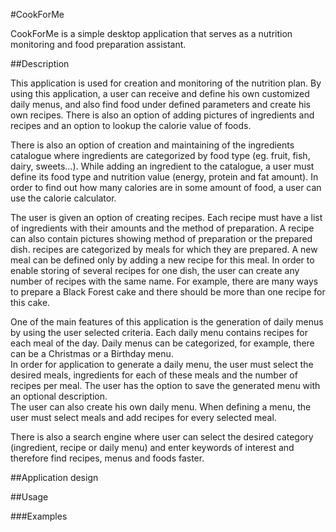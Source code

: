 #CookForMe


CookForMe is a simple desktop application that serves as a nutrition monitoring and food preparation assistant.


##Description  


This application is used for creation and monitoring of the nutrition plan. By using this application, a user can receive and define his own customized daily menus, and also find food under defined parameters and create his own recipes. There is also an option of adding pictures of ingredients and recipes and an option to lookup the calorie value of foods. 

There is also an option of creation and maintaining of the ingredients catalogue where ingredients are categorized by food type (eg. fruit, fish, dairy, sweets...). While adding an ingredient to the catalogue, a user must define its food type and nutrition value (energy, protein and fat amount). In order to find out how many calories are in some amount of food, a user can use the calorie calculator.  

The user is given an option of creating recipes. Each recipe must have a list of ingredients with their amounts and the method of preparation. A recipe can also contain pictures showing method of preparation or the prepared dish. recipes are categorized by meals for which they are prepared. A new meal can be defined only by adding a new recipe for this meal. In order to enable storing of several recipes for one dish, the user can create any number of recipes with the same name. For example, there are many ways to prepare a Black Forest cake and there should be more than one recipe for this cake. 

One of the main features of this application is the generation of daily menus by using the user selected criteria. Each daily menu contains recipes for each meal of the day. Daily menus can be categorized, for example, there can be a Christmas or a Birthday menu.   
In order for application to generate a daily menu, the user must select the desired meals, ingredients for each of these meals and the number of recipes per meal. The user has the option to save the generated menu with an optional description.  
The user can also create his own daily menu. When defining a menu, the user must select meals and add recipes for every selected meal.  

There is also a search engine where user can select the desired category (ingredient, recipe or daily menu) and enter keywords of interest and therefore find recipes, menus and foods faster.


##Application design


##Usage


###Examples